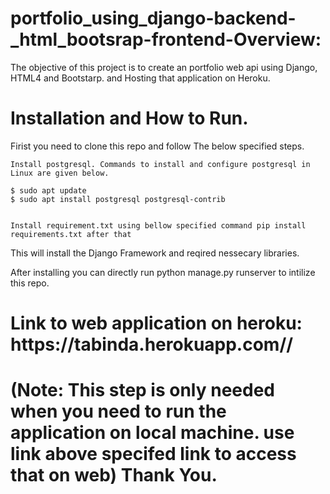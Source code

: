 <h1> portfolio_using_django-backend-_html_bootsrap-frontend-Overview:</h1>
The objective of this project is to create an portfolio web api using Django, HTML4 and Bootstarp. and Hosting that application on Heroku.
<h1>Installation and How to Run.</h1>
Firist you need to clone this repo and follow The below specified steps.

    Install postgresql. Commands to install and configure postgresql in Linux are given below.

    $ sudo apt update
    $ sudo apt install postgresql postgresql-contrib


    Install requirement.txt using bellow specified command pip install requirements.txt after that

This will install the Django Framework and reqired nessecary libraries.

After installing you can directly run python manage.py runserver to intilize this repo.
<h1> Link to web application on heroku: https://tabinda.herokuapp.com//<h1>
(Note: This step is only needed when you need to run the application on local machine. use link above specifed link to access that on web)
Thank You.
